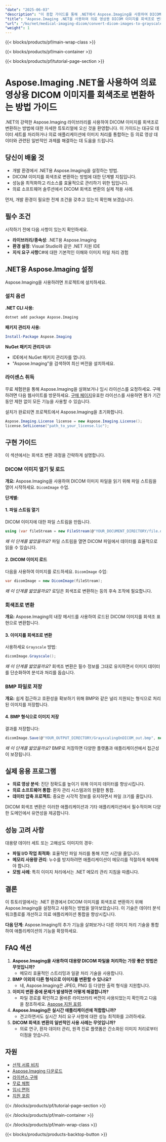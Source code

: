 ```yaml
---
"date": "2025-06-03"
"description": "이 종합 가이드를 통해 .NET에서 Aspose.Imaging을 사용하여 DICOM 이미지를 회색조로 변환하는 방법을 알아보세요. 의료 영상 워크플로를 효율적으로 간소화하세요."
"title": "Aspose.Imaging .NET을 사용하여 의료 영상용 DICOM 이미지를 회색조로 변환하는 방법 가이드"
"url": "/ko/net/medical-imaging-dicom/convert-dicom-images-to-grayscale-using-aspose-imaging-net/"
"weight": 1
---
```


{{< blocks/products/pf/main-wrap-class >}}

{{< blocks/products/pf/main-container >}}

{{< blocks/products/pf/tutorial-page-section >}}
# Aspose.Imaging .NET을 사용하여 의료 영상용 DICOM 이미지를 회색조로 변환하는 방법 가이드

.NET의 강력한 Aspose.Imaging 라이브러리를 사용하여 DICOM 이미지를 회색조로 변환하는 방법에 대한 자세한 튜토리얼에 오신 것을 환영합니다. 이 가이드는 대규모 데이터 세트를 처리하거나 의료 애플리케이션에 이미지 처리를 통합하는 등 의료 영상 데이터와 관련된 일반적인 과제를 해결하는 데 도움을 드립니다.

## 당신이 배울 것
- 개발 환경에서 .NET용 Aspose.Imaging을 설정하는 방법.
- DICOM 이미지를 회색조로 변환하는 방법에 대한 단계별 지침입니다.
- 성능을 최적화하고 리소스를 효율적으로 관리하기 위한 팁입니다.
- 의료 소프트웨어 솔루션에서 DICOM 회색조 변환의 실제 적용 사례.

먼저, 개발 환경이 필요한 전제 조건을 갖추고 있는지 확인해 보겠습니다.

## 필수 조건
시작하기 전에 다음 사항이 있는지 확인하세요.

- **라이브러리/종속성**: .NET용 Aspose.Imaging
- **환경 설정**: Visual Studio와 같은 .NET 지원 IDE
- **지식 요구 사항**C#에 대한 기본적인 이해와 이미지 파일 처리 경험

## .NET용 Aspose.Imaging 설정
Aspose.Imaging을 사용하려면 프로젝트에 설치하세요.

### 설치 옵션
**.NET CLI 사용:**

```bash
dotnet add package Aspose.Imaging
```

**패키지 관리자 사용:**

```powershell
Install-Package Aspose.Imaging
```

**NuGet 패키지 관리자 UI:**
- IDE에서 NuGet 패키지 관리자를 엽니다.
- "Aspose.Imaging"을 검색하여 최신 버전을 설치하세요.

### 라이센스 취득
무료 체험판을 통해 Aspose.Imaging을 살펴보거나 임시 라이선스를 요청하세요. 구매하려면 다음 웹사이트를 방문하세요. [구매 페이지](https://purchase.aspose.com/buy)유효한 라이선스를 사용하면 평가 기간 동안 제한 없이 모든 기능을 사용할 수 있습니다.

설치가 완료되면 프로젝트에서 Aspose.Imaging을 초기화합니다.

```csharp
Aspose.Imaging.License license = new Aspose.Imaging.License();
license.SetLicense("path_to_your_license.lic");
```

## 구현 가이드
이 섹션에서는 회색조 변환 과정을 간략하게 설명합니다.

### DICOM 이미지 열기 및 로드
**개요:**
Aspose.Imaging을 사용하여 DICOM 이미지 파일을 읽기 위해 파일 스트림을 열어 시작하세요. `DicomImage` 수업.

**단계별:**

#### 1. 파일 스트림 열기
DICOM 이미지에 대한 파일 스트림을 만듭니다.

```csharp
using (var fileStream = new FileStream(@"YOUR_DOCUMENT_DIRECTORY/file.dcm", FileMode.Open, FileAccess.Read))
```
*왜 이 단계를 밟았을까요?*
파일 스트림을 열면 DICOM 파일에서 데이터를 효율적으로 읽을 수 있습니다.

#### 2. DICOM 이미지 로드
다음을 사용하여 이미지를 로드하세요. `DicomImage` 수업:

```csharp
var dicomImage = new DicomImage(fileStream);
```
*왜 이 단계를 밟았을까요?*
로딩은 회색조로 변환하는 등의 후속 조작에 필요합니다.

### 회색조로 변환
**개요:**
Aspose.Imaging의 내장 메서드를 사용하여 로드된 DICOM 이미지를 회색조 표현으로 변환합니다.

#### 3. 이미지를 회색조로 변환
사용하세요 `Grayscale` 방법:

```csharp
dicomImage.Grayscale();
```
*왜 이 단계를 밟았을까요?*
회색조 변환은 필수 정보를 그대로 유지하면서 이미지 데이터를 단순화하여 분석과 처리를 돕습니다.

### BMP 파일로 저장
**개요:**
쉽게 접근하고 호환성을 확보하기 위해 BMP와 같은 널리 지원되는 형식으로 처리된 이미지를 저장합니다.

#### 4. BMP 형식으로 이미지 저장
결과를 저장합니다:

```csharp
dicomImage.Save(@"YOUR_OUTPUT_DIRECTORY/GrayscalingOnDICOM_out.bmp", new BmpOptions());
```
*왜 이 단계를 밟았을까요?*
BMP로 저장하면 다양한 플랫폼과 애플리케이션에서 접근성이 보장됩니다.

## 실제 응용 프로그램
- **의료 영상 분석**: 진단 정확도를 높이기 위해 이미지 데이터를 향상시킵니다.
- **의료 소프트웨어 통합**: 환자 관리 시스템과의 원활한 통합.
- **데이터 압축 프로젝트**: 중요한 시각적 정보를 유지하면서 파일 크기를 줄입니다.

DICOM 회색조 변환은 이러한 애플리케이션과 기타 애플리케이션에서 필수적이며 다양한 도메인에서 유연성을 제공합니다.

## 성능 고려 사항
대용량 데이터 세트 또는 고해상도 이미지의 경우:
- **파일 I/O 작업 최적화**: 효율적인 파일 처리를 통해 지연 시간을 줄입니다.
- **메모리 사용량 관리**: 누수를 방지하려면 애플리케이션이 메모리를 적절하게 해제해야 합니다.
- **모범 사례**: 특히 이미지 처리에서는 .NET 메모리 관리 지침을 따릅니다.

## 결론
이 튜토리얼에서는 .NET 환경에서 DICOM 이미지를 회색조로 변환하기 위해 Aspose.Imaging을 설정하고 사용하는 방법을 알아보았습니다. 이 기술은 데이터 분석 워크플로를 개선하고 의료 애플리케이션 통합을 향상시킵니다.

**다음 단계:**
Aspose.Imaging의 추가 기능을 살펴보거나 다른 이미지 처리 기술을 통합하여 애플리케이션의 기능을 확장하세요.

## FAQ 섹션
1. **Aspose.Imaging을 사용하여 대용량 DICOM 파일을 처리하는 가장 좋은 방법은 무엇입니까?**
   - 메모리 효율적인 스트리밍과 일괄 처리 기술을 사용합니다.
2. **BMP 이외의 다른 형식으로 이미지를 변환할 수 있나요?**
   - 네, Aspose.Imaging은 JPEG, PNG 등 다양한 출력 형식을 지원합니다.
3. **이미지 변환 중에 문제가 발생하면 어떻게 해결합니까?**
   - 파일 경로를 확인하고 올바른 라이브러리 버전이 사용되었는지 확인하고 다음을 참조하세요. [Aspose 지원 포럼](https://forum.aspose.com/c/imaging/10).
4. **Aspose.Imaging은 실시간 애플리케이션에 적합합니까?**
   - 견고하면서도 실시간 처리 요구 사항에 대한 성능 최적화를 고려하세요.
5. **DICOM 회색조 변환의 일반적인 사용 사례는 무엇입니까?**
   - 의료 연구, 환자 데이터 관리, 원격 진료 플랫폼은 간소화된 이미지 처리로부터 이점을 얻습니다.

## 자원
- [선적 서류 비치](https://reference.aspose.com/imaging/net/)
- [Aspose.Imaging 다운로드](https://releases.aspose.com/imaging/net/)
- [라이센스 구매](https://purchase.aspose.com/buy)
- [무료 체험](https://releases.aspose.com/imaging/net/)
- [임시 면허](https://purchase.aspose.com/temporary-license/)
- [지원 포럼](https://forum.aspose.com/c/imaging/10)

{{< /blocks/products/pf/tutorial-page-section >}}

{{< /blocks/products/pf/main-container >}}

{{< /blocks/products/pf/main-wrap-class >}}

{{< blocks/products/products-backtop-button >}}